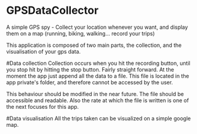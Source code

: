 # GPSDataCollector
A simple GPS spy - Collect your location whenever you want, and display them on a map (running, biking, walking... record your trips)

This application is composed of two main parts, the collection, and the visualisation of your gps data.

#Data collection
Collection occurs when you hit the recording button, until you stop hit by hitting the stop button.
Fairly straight forward.
At the moment the app just append all the data to a file. This file is located in the app private's folder, and therefore
cannot be accessed by the user.

This behaviour should be modified in the near future. The file should be accessible and readable.
Also the rate at which the file is written is one of the next focuses for this app.

#Data visualisation
All the trips taken can be visualized on a simple google map.
